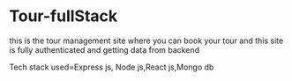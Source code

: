 # Tour-fullStack
this is the tour management site where you can book your tour and this site is fully authenticated and getting data from backend

Tech stack used=Express js, Node js,React js,Mongo db
